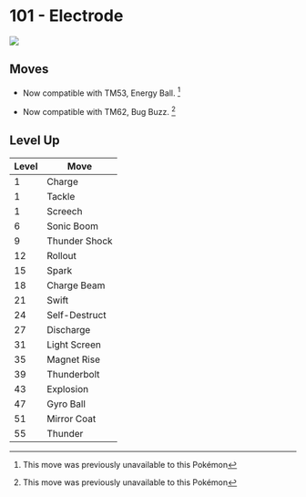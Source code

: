# 101 - Electrode
![][101]

## Moves

 - Now compatible with TM53, Energy Ball. [^1]

 - Now compatible with TM62, Bug Buzz. [^1]

## Level Up

Level | Move
---   | ---
  1   | Charge
  1   | Tackle
  1   | Screech
  6   | Sonic Boom
  9   | Thunder Shock
 12   | Rollout
 15   | Spark
 18   | Charge Beam
 21   | Swift
 24   | Self-Destruct
 27   | Discharge
 31   | Light Screen
 35   | Magnet Rise
 39   | Thunderbolt
 43   | Explosion
 47   | Gyro Ball
 51   | Mirror Coat
 55   | Thunder



[101]: ../img/pokemon/101.png

[^1]: This move was previously unavailable to this Pokémon
